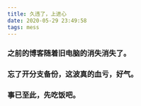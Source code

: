 ```yaml
---
title: 久违了，上进心
date: 2020-05-29 23:49:58
tags: mess
---
```


### 之前的博客随着旧电脑的消失消失了。 

### 忘了开分支备份，这波真的血亏，好气。

### 事已至此，先吃饭吧。
